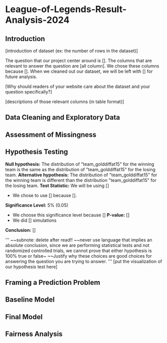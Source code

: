 # League-of-Legends-Result-Analysis-2024

## Introduction
[introduction of dataset (ex: the number of rows in the dataset)]

The question that our project center around is []. The columns that are relevant to answer the question are [all column]. We chose these columns because []. When we cleaned out our dataset, we will be left with [] for future analysis. 

[Why should readers of your website care about the dataset and your question specifically?]

[descriptions of those relevant columns (in table format)]

## Data Cleaning and Exploratory Data

## Assessment of Missingness

## Hypothesis Testing
**Null hypothesis:** The distribution of "team_golddiffat15" for the winning team is the same as the distribution of "team_golddiffat15" for the losing team.
**Alternative hypothesis:** The distribution of "team_golddiffat15" for the winning team is different than the distribution "team_golddiffat15" for the losing team.
**Test Statistic:** We will be using []
  * We chose to use [] because [].

**Significance Level:** 5% (0.05)
  * We choose this significance level because []
**P-value:** []
  * We did [] simulations

**Conclusion:** []

'''
~~subnote: delete after read!!
~~never use language that implies an absolute conclusion, since we are performing statistical tests and not randomized controlled trials, we cannot prove that either hypothesis is 100% true or false~
~~Justify why these choices are good choices for answering the question you are trying to answer.
'''
[put the visualization of our hypothesis test here]

## Framing a Prediction Problem
## Baseline Model
## Final Model
## Fairness Analysis
